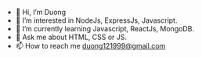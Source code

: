 - 👋 Hi, I’m Duong
- 👀 I’m interested in NodeJs, ExpressJs, Javascript.
- 🌱 I’m currently learning Javascript, ReactJs, MongoDB.
- 💬 Ask me about HTML, CSS or JS.
- 📫 How to reach me duong121999@gmail.com

<!---
duongnd99/duongnd99 is a ✨ special ✨ repository because its `README.md` (this file) appears on your GitHub profile.
You can click the Preview link to take a look at your changes.
--->
